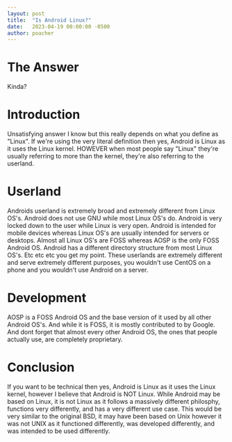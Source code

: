 ```yaml
---
layout: post
title:  "Is Android Linux?"
date:   2023-04-19 00:00:00 -0500
author: poacher
---
```


# The Answer

Kinda?

# Introduction

Unsatisfying answer I know but this really depends on what you define as "Linux". If we're using the very literal definition then yes, Android is Linux as it uses the Linux kernel. HOWEVER when most people say "Linux" they're usually referring to more than the kernel, they're also referring to the userland.

# Userland

Androids userland is extremely broad and extremely different from Linux OS's. Android does not use GNU while most Linux OS's do. Android is very locked down to the user while Linux is very open. Android is intended for mobile devices whereas Linux OS's are usually intended for servers or desktops. Almost all Linux OS's are FOSS whereas AOSP is the only FOSS Android OS. Android has a different directory structure from most Linux OS's. Etc etc etc you get my point. These userlands are extremely different and serve extremely different purposes, you wouldn't use CentOS on a phone and you wouldn't use Android on a server. 

# Development

AOSP is a FOSS Android OS and the base version of it used by all other Android OS's. And while it is FOSS, it is mostly contributed to by Google. And dont forget that almost every other Android OS, the ones that people actually use, are completely proprietary. 

# Conclusion

If you want to be technical then yes, Android is Linux as it uses the Linux kernel, however I believe that Android is NOT Linux. While Android may be based on Linux, it is not Linux as it follows a massively different philosphy, functions very differently, and has a very different use case. This would be very similar to the original BSD, it may have been based on Unix however it was not UNIX as it functioned differently, was developed differently, and was intended to be used differently.